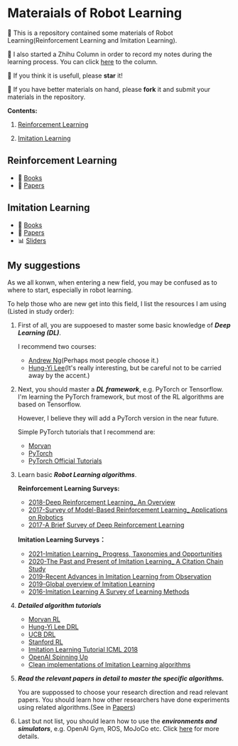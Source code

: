 # Materaials of Robot Learning

:loudspeaker: This is a repository contained some materials of Robot Learning(Reinforcement Learning and Imitation Learning). 

:beer: I also started a Zhihu Column in order to record my notes during the learning process. You can click [here](https://www.zhihu.com/column/c_1400541332461391872) to the column.

:pray: If you think it is usefull, please **star** it!

:raising_hand: If you have better materials on hand, please **fork** it and submit your materials in the repository.

**Contents:** 

  1. [Reinforcement Learning](#reinforcement-learning)  
  
  2. [Imitation Learning](#imitation-learning)

 ## Reinforcement Learning
  * 📖 [Books](https://github.com/RayYoh/RobotLearning/tree/main/Reinforcement%20Learning/Books)  
  * 📰 [Papers](https://github.com/RayYoh/RobotLearning/tree/main/Reinforcement%20Learning/Papers) 
 
 
 ## Imitation Learning
  * 📖 [Books](https://github.com/RayYoh/RobotLearning/tree/main/Imitation%20Learning/Books)
  * 📰 [Papers](https://github.com/RayYoh/RobotLearning/tree/main/Imitation%20Learning/Papers)
  * 📊 [Sliders](https://github.com/RayYoh/RobotLearning/tree/main/Imitation%20Learning/Sliders)
## My suggestions

As we all konwn, when entering a new field, you may be confused as to where to start, especially in robot learning.
 
To help those who are new get into this field, I list the resources I am using (Listed in study order):
 
1. First of all, you are suppoesed to master some basic knowledge of ***Deep Learning (DL)***.
   
   I recommend two courses:  
    * [Andrew Ng](https://www.bilibili.com/video/BV164411b7dx?from=search&seid=3367987119980368879)(Perhaps most people choose it.)
    * [Hung-Yi Lee](https://www.bilibili.com/video/BV1JK4y1D7Wb)(It's really interesting, but be careful not to be carried away by the accent.)
 
2. Next, you should master a ***DL framework***, e.g. PyTorch or Tensorflow. I'm learning the PyTorch framework, but most of the RL algorithms are based on Tensorflow.

   However, I believe they will add a PyTorch version in the near future.

   Simple PyTorch tutorials that I recommend are:
    * [Morvan](https://www.bilibili.com/video/BV1Vx411j7kT)
    * [PyTorch](https://www.bilibili.com/video/BV1Rv411y7oE)
    * [PyTorch Official Tutorials](https://pytorch.org/tutorials/)

3. Learn basic ***Robot Learning algorithms***.  

   **Reinforcement Learning Surveys:**
    * [2018-Deep Reinforcement Learning_ An Overview](https://github.com/RayYoh/RobotLearning/blob/main/Reinforcement%20Learning/Papers/2018-Deep%20Reinforcement%20Learning_%20An%20Overview.pdf)
    * [2017-Survey of Model-Based Reinforcement Learning_ Applications on Robotics](https://github.com/RayYoh/RobotLearning/blob/main/Reinforcement%20Learning/Papers/2017-Survey%20of%20Model-Based%20Reinforcement%20Learning_%20Applications%20on%20Robotics.pdf)
    * [2017-A Brief Survey of Deep Reinforcement Learning](https://github.com/RayYoh/RobotLearning/blob/main/Reinforcement%20Learning/Papers/2017-A%20Brief%20Survey%20of%20Deep%20Reinforcement%20Learning.pdf)  
    
   **Imitation Learning Surveys：**
    * [2021-Imitation Learning_ Progress, Taxonomies and Opportunities](https://github.com/RayYoh/RobotLearning/blob/main/Imitation%20Learning/Papers/2021-Imitation%20Learning_%20Progress%2C%20Taxonomies%20and%20Opportunities.pdf)
    * [2020-The Past and Present of Imitation Learning_ A Citation Chain Study](https://github.com/RayYoh/RobotLearning/blob/main/Imitation%20Learning/Papers/2020-The%20Past%20and%20Present%20of%20Imitation%20Learning_%20A%20Citation%20Chain%20Study.pdf)
    * [2019-Recent Advances in Imitation Learning from Observation](https://github.com/RayYoh/RobotLearning/blob/main/Imitation%20Learning/Papers/2019-Recent%20Advances%20in%20Imitation%20Learning%20from%20Observation.pdf)
    * [2019-Global overview of Imitation Learning](https://github.com/RayYoh/RobotLearning/blob/main/Imitation%20Learning/Papers/2019-Global%20overview%20of%20Imitation%20Learning.pdf)
    * [2016-Imitation Learning A Survey of Learning Methods](https://github.com/RayYoh/RobotLearning/blob/main/Imitation%20Learning/Papers/2016-Imitation%20Learning%20A%20Survey%20of%20Learning%20Methods.pdf)

4. ***Detailed algorithm tutorials***
    * [Morvan RL](https://www.bilibili.com/video/BV13W411Y75P?p=18)
    * [Hung-Yi Lee DRL](https://www.bilibili.com/video/BV1MW411w79n?p=1)
    * [UCB DRL](https://www.bilibili.com/video/BV1dJ411W78A)
    * [Stanford RL](https://www.bilibili.com/video/BV1sb411s7eQ)
    * [Imitation Learning Tutorial ICML 2018](https://www.bilibili.com/video/BV1eb411a7qP)
    * [OpenAI Spinning Up](https://spinningup.openai.com/en/latest/user/running.html)
    * [Clean implementations of Imitation Learning algorithms](https://imitation.readthedocs.io/en/latest/index.html)
  
5. ***Read the relevant papers in detail to master the specific algorithms.***

    You are suppossed to choose your research direction and read relevant papers. You should learn how other researchers have done experiments using related algorithms.(See in [Papers](https://github.com/RayYoh/RobotLearning/tree/main/Imitation%20Learning/Papers))
    
6. Last but not list, you should learn how to use the ***environments and simulators***, e.g. OpenAI Gym, ROS, MoJoCo etc. Click [here](https://blog.csdn.net/qq_39816905/article/details/118415701) for more details.
